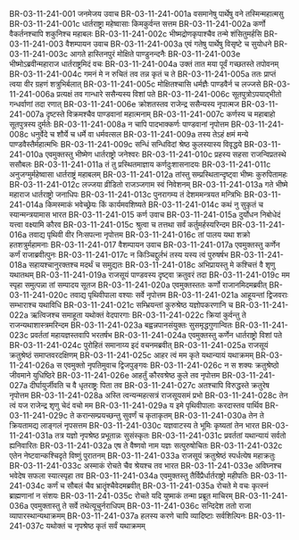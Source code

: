 BR-03-11-241-001	जनमेजय उवाच
BR-03-11-241-001a	वसमानेषु पार्थेषु वने तस्मिन्महात्मसु
BR-03-11-241-001c	धार्तराष्ट्रा महेष्वासाः किमकुर्वन्त सत्तम
BR-03-11-241-002a	कर्णो वैकर्तनश्चापि शकुनिश्च महाबलः
BR-03-11-241-002c	भीष्मद्रोणकृपाश्चैव तन्मे शंसितुमर्हसि
BR-03-11-241-003	वैशम्पायन उवाच
BR-03-11-241-003a	एवं गतेषु पार्थेषु विसृष्टे च सुयोधने
BR-03-11-241-003c	आगते हास्तिनपुरं मोक्षिते पाण्डुनन्दनैः
BR-03-11-241-003e	भीष्मोऽब्रवीन्महाराज धार्तराष्ट्रमिदं वचः
BR-03-11-241-004a	उक्तं तात मया पूर्वं गच्छतस्ते तपोवनम्
BR-03-11-241-004c	गमनं मे न रुचितं तव तन्न कृतं च ते
BR-03-11-241-005a	ततः प्राप्तं त्वया वीर ग्रहणं शत्रुभिर्बलात्
BR-03-11-241-005c	मोक्षितश्चासि धर्मज्ञैः पाण्डवैर्न च लज्जसे
BR-03-11-241-006a	प्रत्यक्षं तव गान्धारे ससैन्यस्य विशां पते
BR-03-11-241-006c	सूतपुत्रोऽपयाद्भीतो गन्धर्वाणां तदा रणात्
BR-03-11-241-006e	क्रोशतस्तव राजेन्द्र ससैन्यस्य नृपात्मज
BR-03-11-241-007a	दृष्टस्ते विक्रमश्चैव पाण्डवानां महात्मनाम्
BR-03-11-241-007c	कर्णस्य च महाबाहो सूतपुत्रस्य दुर्मतेः
BR-03-11-241-008a	न चापि पादभाक्कर्णः पाण्डवानां नृपोत्तम
BR-03-11-241-008c	धनुर्वेदे च शौर्ये च धर्मे वा धर्मवत्सल
BR-03-11-241-009a	तस्य तेऽहं क्षमं मन्ये पाण्डवैस्तैर्महात्मभिः
BR-03-11-241-009c	सन्धिं सन्धिविदां श्रेष्ठ कुलस्यास्य विवृद्धये
BR-03-11-241-010a	एवमुक्तस्तु भीष्मेण धार्तराष्ट्रो जनेश्वरः
BR-03-11-241-010c	प्रहस्य सहसा राजन्विप्रतस्थे ससौबलः
BR-03-11-241-011a	तं तु प्रस्थितमाज्ञाय कर्णदुःशासनादयः
BR-03-11-241-011c	अनुजग्मुर्महेष्वासा धार्तराष्ट्रं महाबलम्
BR-03-11-241-012a	तांस्तु सम्प्रस्थितान्दृष्ट्वा भीष्मः कुरुपितामहः
BR-03-11-241-012c	लज्जया व्रीडितो राजञ्जगाम स्वं निवेशनम्
BR-03-11-241-013a	गते भीष्मे महाराज धार्तराष्ट्रो जनाधिपः
BR-03-11-241-013c	पुनरागम्य तं देशममन्त्रयत मन्त्रिभिः
BR-03-11-241-014a	किमस्माकं भवेच्छ्रेयः किं कार्यमवशिष्यते
BR-03-11-241-014c	कथं नु सुकृतं च स्यान्मन्त्रयामास भारत
BR-03-11-241-015	कर्ण उवाच
BR-03-11-241-015a	दुर्योधन निबोधेदं यत्त्वा वक्ष्यामि कौरव
BR-03-11-241-015c	श्रुत्वा च तत्तथा सर्वं कर्तुमर्हस्यरिन्दम
BR-03-11-241-016a	तवाद्य पृथिवी वीर निःसपत्ना नृपोत्तम
BR-03-11-241-016c	तां पालय यथा शक्रो हतशत्रुर्महामनाः
BR-03-11-241-017	वैशम्पायन उवाच
BR-03-11-241-017a	एवमुक्तस्तु कर्णेन कर्णं राजाब्रवीत्पुनः
BR-03-11-241-017c	न किञ्चिद्दुर्लभं तस्य यस्य त्वं पुरुषर्षभ
BR-03-11-241-018a	सहायश्चानुरक्तश्च मदर्थं च समुद्यतः
BR-03-11-241-018c	अभिप्रायस्तु मे कश्चित्तं वै शृणु यथातथम्
BR-03-11-241-019a	राजसूयं पाण्डवस्य दृष्ट्वा क्रतुवरं तदा
BR-03-11-241-019c	मम स्पृहा समुत्पन्ना तां सम्पादय सूतज
BR-03-11-241-020a	एवमुक्तस्ततः कर्णो राजानमिदमब्रवीत्
BR-03-11-241-020c	तवाद्य पृथिवीपाला वश्याः सर्वे नृपोत्तम
BR-03-11-241-021a	आहूयन्तां द्विजवराः सम्भाराश्च यथाविधि
BR-03-11-241-021c	सम्भ्रियन्तां कुरुश्रेष्ठ यज्ञोपकरणानि च
BR-03-11-241-022a	ऋत्विजश्च समाहूता यथोक्तं वेदपारगाः
BR-03-11-241-022c	क्रियां कुर्वन्तु ते राजन्यथाशास्त्रमरिन्दम
BR-03-11-241-023a	बह्वन्नपानसंयुक्तः सुसमृद्धगुणान्वितः
BR-03-11-241-023c	प्रवर्ततां महायज्ञस्तवापि भरतर्षभ
BR-03-11-241-024a	एवमुक्तस्तु कर्णेन धार्तराष्ट्रो विशां पते
BR-03-11-241-024c	पुरोहितं समानाय्य इदं वचनमब्रवीत्
BR-03-11-241-025a	राजसूयं क्रतुश्रेष्ठं समाप्तवरदक्षिणम्
BR-03-11-241-025c	आहर त्वं मम कृते यथान्यायं यथाक्रमम्
BR-03-11-241-026a	स एवमुक्तो नृपतिमुवाच द्विजपुङ्गवः
BR-03-11-241-026c	न स शक्यः क्रतुश्रेष्ठो जीवमाने युधिष्ठिरे
BR-03-11-241-026e	आहर्तुं कौरवश्रेष्ठ कुले तव नृपोत्तम
BR-03-11-241-027a	दीर्घायुर्जीवति च वै धृतराष्ट्रः पिता तव
BR-03-11-241-027c	अतश्चापि विरुद्धस्ते क्रतुरेष नृपोत्तम
BR-03-11-241-028a	अस्ति त्वन्यन्महत्सत्रं राजसूयसमं प्रभो
BR-03-11-241-028c	तेन त्वं यज राजेन्द्र शृणु चेदं वचो मम
BR-03-11-241-029a	य इमे पृथिवीपालाः करदास्तव पार्थिव
BR-03-11-241-029c	ते करान्सम्प्रयच्छन्तु सुवर्णं च कृताकृतम्
BR-03-11-241-030a	तेन ते क्रियतामद्य लाङ्गलं नृपसत्तम
BR-03-11-241-030c	यज्ञवाटस्य ते भूमिः कृष्यतां तेन भारत
BR-03-11-241-031a	तत्र यज्ञो नृपश्रेष्ठ प्रभूतान्नः सुसंस्कृतः
BR-03-11-241-031c	प्रवर्ततां यथान्यायं सर्वतो ह्यनिवारितः
BR-03-11-241-032a	एष ते वैष्णवो नाम यज्ञः सत्पुरुषोचितः
BR-03-11-241-032c	एतेन नेष्टवान्कश्चिदृते विष्णुं पुरातनम्
BR-03-11-241-033a	राजसूयं क्रतुश्रेष्ठं स्पर्धत्येष महाक्रतुः
BR-03-11-241-033c	अस्माकं रोचते चैव श्रेयश्च तव भारत
BR-03-11-241-033e	अविघ्नश्च भवेदेष सफला स्यात्स्पृहा तव
BR-03-11-241-034a	एवमुक्तस्तु तैर्विप्रैर्धार्तराष्ट्रो महीपतिः
BR-03-11-241-034c	कर्णं च सौबलं चैव भ्रातॄंश्चैवेदमब्रवीत्
BR-03-11-241-035a	रोचते मे वचः कृत्स्नं ब्राह्मणानां न संशयः
BR-03-11-241-035c	रोचते यदि युष्माकं तन्मा प्रब्रूत माचिरम्
BR-03-11-241-036a	एवमुक्तास्तु ते सर्वे तथेत्यूचुर्नराधिपम्
BR-03-11-241-036c	सन्दिदेश ततो राजा व्यापारस्थान्यथाक्रमम्
BR-03-11-241-037a	हलस्य करणे चापि व्यादिष्टाः सर्वशिल्पिनः
BR-03-11-241-037c	यथोक्तं च नृपश्रेष्ठ कृतं सर्वं यथाक्रमम्
